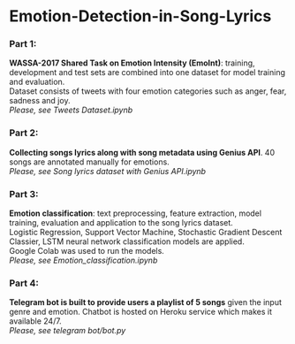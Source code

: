 # Emotion-Detection-in-Song-Lyrics

### Part 1: 
**WASSA-2017 Shared Task on Emotion Intensity (EmoInt)**: training, development and test sets are combined into one dataset for model training and evaluation. \
Dataset consists of tweets with four emotion categories such as anger, fear, sadness and joy. \
*Please, see Tweets Dataset.ipynb*

### Part 2: 
**Collecting songs lyrics along with song metadata using Genius API**. 40 songs are annotated manually for emotions.\
*Please, see Song lyrics dataset with Genius API.ipynb*

### Part 3: 
**Emotion classification**: text preprocessing, feature extraction, model training, evaluation and application to the song lyrics dataset. \
Logistic Regression, Support Vector Machine, Stochastic Gradient Descent Classier, LSTM neural network classification models are applied. \
Google Colab was used to run the models. \
*Please, see Emotion_classification.ipynb*

### Part 4: 
**Telegram bot is built to provide users a playlist of 5 songs** given the input genre and emotion. Chatbot is hosted on Heroku service which makes it available 24/7.\
*Please, see telegram bot/bot.py*


